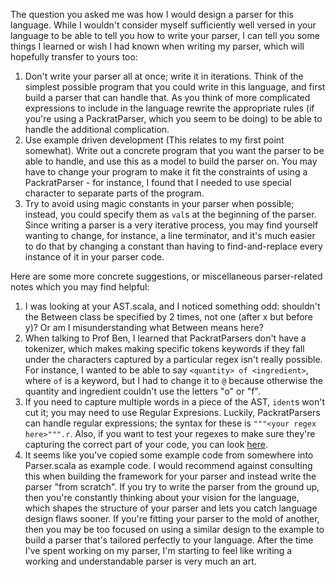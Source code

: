 The question you asked me was how I would design a parser for this language. While I wouldn't consider myself sufficiently well versed 
in your language to be able to tell you how to write your parser, I can tell you some things I learned or wish I had known when 
writing my parser, which will hopefully transfer to yours too:
  1. Don't write your parser all at once; write it in iterations. Think of the simplest possible program that you could write in this
  language, and first build a parser that can handle that. As you think of more complicated expressions to include in the language
  rewrite the appropriate rules (if you're using a PackratParser, which you seem to be doing) to be able to handle the additional 
  complication.
  2. Use example driven development (This relates to my first point somewhat). Write out a concrete program that you want 
  the parser to be able to handle, and use this as a model to build the parser on. You may have to change your program to make it fit the
  constraints of using a PackratParser - for instance, I found that I needed to use special character to separate parts of the program.
  3. Try to avoid using magic constants in your parser when possible; instead, you could specify them as `val`s at the beginning of the
  parser. Since writing a parser is a very iterative process, you may find yourself wanting to change, for instance, a line 
  terminator, and it's much easier to do that by changing a constant than having to find-and-replace every instance of it in your parser
  code. 
  
Here are some more concrete suggestions, or miscellaneous parser-related notes which you may find helpful:
  1. I was looking at your AST.scala, and I noticed something odd: shouldn't the Between class be specified by 2 times, not one 
  (after x but before y)? Or am I misunderstanding what Between means here? 
  2. When talking to Prof Ben, I learned that PackratParsers don't have a tokenizer, which makes making specific tokens keywords if they
  fall under the characters captured by a particular regex isn't really possible. For instance, I wanted to be able to say
  `<quantity> of <ingredient>`, where `of` is a keyword, but I had to change it to `@` because otherwise the quantity and ingredient couldn't
  use the letters "o" or "f".
  3. If you need to capture multiple words in a piece of the AST, `ident`s won't cut it; you may need to use Regular Expresions. Luckily,
  PackratParsers can handle regular expressions; the syntax for these is `"""<your regex here>""".r`. Also, if you want to test your
  regexes to make sure they're capturing the correct part of your code, you can look [here](http://regexr.com/). 
  4. It seems like you've copied some example code from somewhere into Parser.scala as example code. 
  I would recommend against consulting this when building the framework for your parser and instead write the parser "from scratch".
  If you try to write the parser from the ground up, then you're constantly thinking about your vision for the language, which shapes 
  the structure of your parser and lets you catch language design flaws sooner. If you're fitting your parser to the mold of another,
  then you may be too focused on using a similar design to the example to build a parser that's tailored perfectly to your language. 
  After the time I've spent working on my parser, I'm starting to feel like writing a working and understandable parser is very much an art.
